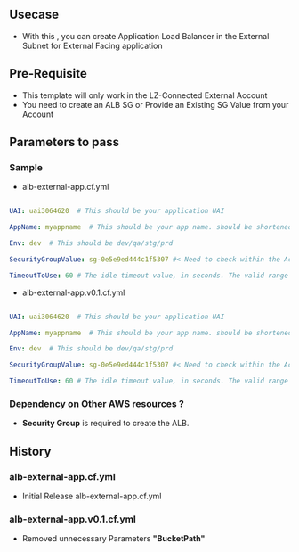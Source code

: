## Usecase 
- With this , you can create Application Load Balancer in the External Subnet for External Facing application

## Pre-Requisite
-   This template will only work in the LZ-Connected External Account
-   You need to create an ALB SG or Provide an Existing SG Value from your Account

## Parameters to pass 

### Sample 
- alb-external-app.cf.yml
```yaml

UAI: uai3064620  # This should be your application UAI

AppName: myappname  # This should be your app name. should be shortened to 7 to 8 characters without any spaces or _ or - or any special characters

Env: dev  # This should be dev/qa/stg/prd

SecurityGroupValue: sg-0e5e9ed444c1f5307 #< Need to check within the Account >

TimeoutToUse: 60 # The idle timeout value, in seconds. The valid range is 1-4000 seconds. The default is 60 seconds.

```
- alb-external-app.v0.1.cf.yml
```yaml

UAI: uai3064620  # This should be your application UAI

AppName: myappname  # This should be your app name. should be shortened to 7 to 8 characters without any spaces or _ or - or any special characters

Env: dev  # This should be dev/qa/stg/prd

SecurityGroupValue: sg-0e5e9ed444c1f5307 #< Need to check within the Account >

TimeoutToUse: 60 # The idle timeout value, in seconds. The valid range is 1-4000 seconds. The default is 60 seconds.

```

### Dependency on Other AWS resources ?
-   **Security Group** is required to create the ALB. 

## History

### alb-external-app.cf.yml
- Initial Release alb-external-app.cf.yml

### alb-external-app.v0.1.cf.yml
- Removed unnecessary Parameters **"BucketPath"**